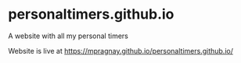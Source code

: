 # personaltimers.github.io
A website with all my personal timers

Website is live at https://mpragnay.github.io/personaltimers.github.io/
